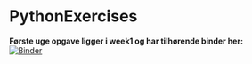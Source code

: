 # PythonExercises

<b>Første uge opgave ligger i week1 og har tilhørende binder her:  <br> </b>
[![Binder](https://mybinder.org/badge_logo.svg)](https://mybinder.org/v2/gh/Malthorn1/PythonExercises/8729ef9183998b70f150091910b6ae239a95d90c)
